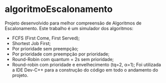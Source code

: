 # algoritmoEscalonamento
 Projeto desenvolvido para melhor compreensão de Algoritmos de Escalonamento. 
 Este trabalho é um simulador dos algoritmos:
 - FCFS (First Come, First Served);
 - Shortest Job First;
 - Por prioridade sem preempção;
 - Por prioridade com preempção por prioridade;
 - Round-Robin com quantum = 2s sem prioridade;
 - Round-robin com prioridade e envelhecimento (tq=2, α=1);
Foi utilizada a IDE Dev-C++ para a construção do código em todo o andamento do projeto. 
